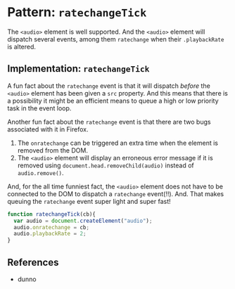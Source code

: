# Pattern: `ratechangeTick`

The `<audio>` element is well supported. And the `<audio>` element will dispatch several events, among them `ratechange` when their `.playbackRate` is altered. 

## Implementation: `ratechangeTick`

A fun fact about the `ratechange` event is that it will dispatch *before* the `<audio>` element has been given a `src` property. And this means that there is a possibility it might be an efficient means to queue a high or low priority task in the event loop.

Another fun fact about the `ratechange` event is that there are two bugs associated with it in Firefox.
1. The `onratechange` can be triggered an extra time when the element is removed from the DOM.
2. The `<audio>` element will display an erroneous error message if it is removed using `document.head.removeChild(audio)` instead of `audio.remove()`. 
 
And, for the all time funniest fact, the `<audio>` element does not have to be connected to the DOM to dispatch a `ratechange` event(!!). And. That makes queuing the `ratechange` event super light and super fast! 

```javascript
function ratechangeTick(cb){
  var audio = document.createElement("audio");
  audio.onratechange = cb;
  audio.playbackRate = 2;
} 
```

## References

  * dunno
